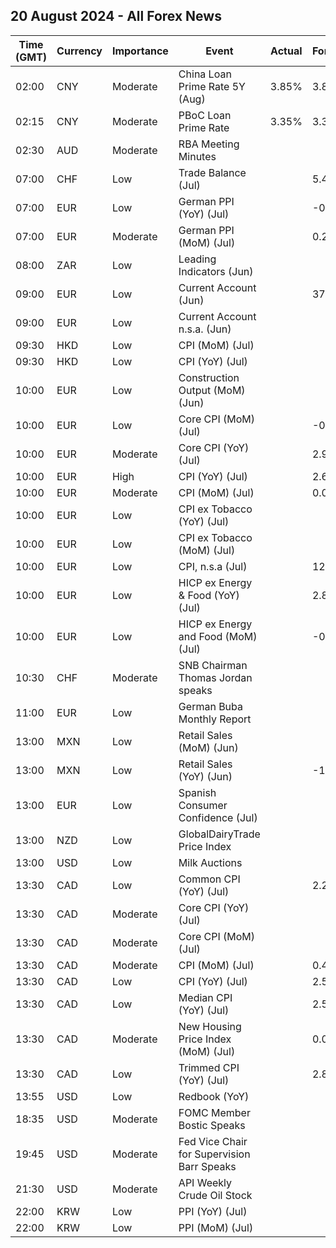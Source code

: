 ## 20 August 2024 - All Forex News

| Time (GMT) | Currency | Importance | Event | Actual | Forecast | Previous |
|------|----------|------------|-------|--------|----------|----------|
| 02:00 | CNY | Moderate | China Loan Prime Rate 5Y (Aug) | 3.85% | 3.85% | 3.85% |
| 02:15 | CNY | Moderate | PBoC Loan Prime Rate | 3.35% | 3.35% | 3.35% |
| 02:30 | AUD | Moderate | RBA Meeting Minutes |  |  |  |
| 07:00 | CHF | Low | Trade Balance (Jul) |  | 5.440B | 6.180B |
| 07:00 | EUR | Low | German PPI (YoY) (Jul) |  | -0.8% | -1.6% |
| 07:00 | EUR | Moderate | German PPI (MoM) (Jul) |  | 0.2% | 0.2% |
| 08:00 | ZAR | Low | Leading Indicators (Jun) |  |  | 111.90% |
| 09:00 | EUR | Low | Current Account (Jun) |  | 37.0B | 36.7B |
| 09:00 | EUR | Low | Current Account n.s.a. (Jun) |  |  | 9.6B |
| 09:30 | HKD | Low | CPI (MoM) (Jul) |  |  | 0.50% |
| 09:30 | HKD | Low | CPI (YoY) (Jul) |  |  | 1.50% |
| 10:00 | EUR | Low | Construction Output (MoM) (Jun) |  |  | -0.90% |
| 10:00 | EUR | Low | Core CPI (MoM) (Jul) |  | -0.2% | 0.4% |
| 10:00 | EUR | Moderate | Core CPI (YoY) (Jul) |  | 2.9% | 2.9% |
| 10:00 | EUR | High | CPI (YoY) (Jul) |  | 2.6% | 2.5% |
| 10:00 | EUR | Moderate | CPI (MoM) (Jul) |  | 0.0% | 0.2% |
| 10:00 | EUR | Low | CPI ex Tobacco (YoY) (Jul) |  |  | 2.4% |
| 10:00 | EUR | Low | CPI ex Tobacco (MoM) (Jul) |  |  | 0.2% |
| 10:00 | EUR | Low | CPI, n.s.a (Jul) |  | 126.60 | 126.58 |
| 10:00 | EUR | Low | HICP ex Energy & Food (YoY) (Jul) |  | 2.8% | 2.8% |
| 10:00 | EUR | Low | HICP ex Energy and Food (MoM) (Jul) |  | -0.1% | 0.4% |
| 10:30 | CHF | Moderate | SNB Chairman Thomas Jordan speaks |  |  |  |
| 11:00 | EUR | Low | German Buba Monthly Report |  |  |  |
| 13:00 | MXN | Low | Retail Sales (MoM) (Jun) |  |  | 0.1% |
| 13:00 | MXN | Low | Retail Sales (YoY) (Jun) |  | -1.8% | 0.3% |
| 13:00 | EUR | Low | Spanish Consumer Confidence (Jul) |  |  | 88.4 |
| 13:00 | NZD | Low | GlobalDairyTrade Price Index |  |  | 0.5% |
| 13:00 | USD | Low | Milk Auctions |  |  | 3,680.0 |
| 13:30 | CAD | Low | Common CPI (YoY) (Jul) |  | 2.2% | 2.3% |
| 13:30 | CAD | Moderate | Core CPI (YoY) (Jul) |  |  | 1.9% |
| 13:30 | CAD | Moderate | Core CPI (MoM) (Jul) |  |  | -0.1% |
| 13:30 | CAD | Moderate | CPI (MoM) (Jul) |  | 0.4% | -0.1% |
| 13:30 | CAD | Low | CPI (YoY) (Jul) |  | 2.5% | 2.7% |
| 13:30 | CAD | Low | Median CPI (YoY) (Jul) |  | 2.5% | 2.6% |
| 13:30 | CAD | Moderate | New Housing Price Index (MoM) (Jul) |  | 0.0% | -0.2% |
| 13:30 | CAD | Low | Trimmed CPI (YoY) (Jul) |  | 2.8% | 2.9% |
| 13:55 | USD | Low | Redbook (YoY) |  |  | 4.7% |
| 18:35 | USD | Moderate | FOMC Member Bostic Speaks |  |  |  |
| 19:45 | USD | Moderate | Fed Vice Chair for Supervision Barr Speaks |  |  |  |
| 21:30 | USD | Moderate | API Weekly Crude Oil Stock |  |  | -5.205M |
| 22:00 | KRW | Low | PPI (YoY) (Jul) |  |  | 2.5% |
| 22:00 | KRW | Low | PPI (MoM) (Jul) |  |  | -0.1% |
